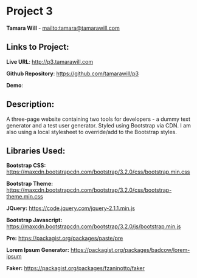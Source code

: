 # Project 3
**Tamara Will** - <mailto:tamara@tamarawill.com>

## Links to Project:
**Live URL**: <http://p3.tamarawill.com>

**Github Repository**: <https://github.com/tamarawill/p3>

**Demo**: 

## Description:

A three-page website containing two tools for developers - a dummy text generator and a test user generator. Styled using Bootstrap via CDN. I am also using a local stylesheet to override/add to the Bootstrap styles.

## Libraries Used:

**Bootstrap CSS:**
<https://maxcdn.bootstrapcdn.com/bootstrap/3.2.0/css/bootstrap.min.css>

**Bootstrap Theme:** 
<https://maxcdn.bootstrapcdn.com/bootstrap/3.2.0/css/bootstrap-theme.min.css>

**JQuery:**
<https://code.jquery.com/jquery-2.1.1.min.js>

**Bootstrap Javascript:** 
<https://maxcdn.bootstrapcdn.com/bootstrap/3.2.0/js/bootstrap.min.js>

**Pre:**
<https://packagist.org/packages/paste/pre>

**Lorem Ipsum Generator:**
<https://packagist.org/packages/badcow/lorem-ipsum>

**Faker:**
<https://packagist.org/packages/fzaninotto/faker>